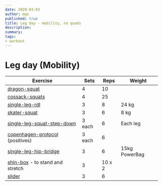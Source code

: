 ```yaml
---
date: 2020-03-03
author: mgs
published: true
title: Leg day - mobility, no quads
description: 
summary: 
tags: 
- workout
---
```

# Leg day (Mobility)
|Exercise |Sets  |Reps  |  Weight|
|--|--|--|--|
|[dragon-squat](/dragon-squats)|4|10||
|[cossack-squats](/cossack-squats)|4|25||
|[single-leg-rdl](/single-leg-rdl)|3|8|24 kg|
|[skater-squat](/skater-squat)|3|6|8 kg|
|[single-leg-squat-step-down](/single-leg-squat-step-down)|3 each|6|Each leg
|[copenhagen-protocol](/copenhagen-protocol) (positives)|3 each|6
|[single-leg-hip-bridge](/single-leg-hip-bridge)|3|6|15kg PowerBag
|[shin-box](/shin-box) - to stand and stretch|3|10 x 2
|[slider](/slider)|3|6||
<!--stackedit_data:
eyJoaXN0b3J5IjpbLTIwMDM3MDYyMzJdfQ==
-->